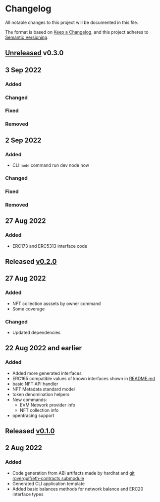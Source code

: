 # Changelog
All notable changes to this project will be documented in this file.

The format is based on [Keep a Changelog](https://keepachangelog.com/en/1.0.0/),
and this project adheres to [Semantic Versioning](https://semver.org/spec/v2.0.0.html).

## [Unreleased] v0.3.0

## 3 Sep 2022

### Added

### Changed

### Fixed

### Removed


## 2 Sep 2022

### Added
- CLI `node` command run dev node now

### Changed

### Fixed

### Removed


## 27 Aug 2022

### Added
- ERC173 and ERC5313 interface code


## Released [v0.2.0]

## 27 Aug 2022

### Added
- NFT collection asssets by owner command
- Some coverage

### Changed
- Updated dependencies


## 22 Aug 2022 and earlier

### Added
- Added more generated interfaces
- ERC165 compatible values of known interfaces shown in [README.md](./README.md)
- basic NFT API handler
- NFT Metadata standard model
- token denomination helpers
- New commands:
  - EVM Network provider info
  - NFT collection info
- opentracing support


## Released [v0.1.0]

## 2 Aug 2022

### Added
- Code generation from ABI artifacts made by hardhat and [git rovergulf/eth-contracts submodule](v/eth-contracts)
- Generated CLI application template
- Added basic balances methods for network balance and ERC20 interface types

[Unreleased]: https://github.com/rovergulf/eth-contracts-go/v0.2.0...main
[v0.3.0]: https://github.com/rovergulf/eth-contracts-go/compare/v0.2.0...v0.3.0
[v0.2.0]: https://github.com/rovergulf/eth-contracts-go/compare/v0.1.0...v0.2.0
[v0.1.0]: https://github.com/rovergulf/engine/tree/v0.1.0
